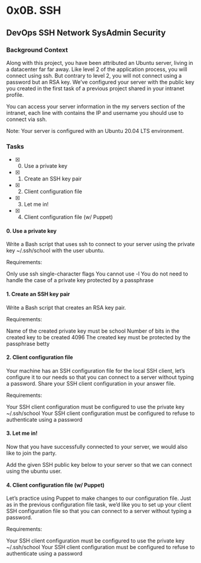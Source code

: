 # 0x0B. SSH
## DevOps SSH Network SysAdmin Security

### Background Context
Along with this project, you have been attributed an Ubuntu server, living in a datacenter far far away. Like level 2 of the application process, you will connect using ssh. But contrary to level 2, you will not connect using a password but an RSA key. We’ve configured your server with the public key you created in the first task of a previous project shared in your intranet profile.

You can access your server information in the my servers section of the intranet, each line with contains the IP and username you should use to connect via ssh.

Note: Your server is configured with an Ubuntu 20.04 LTS environment.

### Tasks
- [x] 0. Use a private key
- [x] 1. Create an SSH key pair
- [x] 2. Client configuration file
- [x] 3. Let me in!
- [x] 4. Client configuration file (w/ Puppet)

#### 0. Use a private key
Write a Bash script that uses ssh to connect to your server using the private key ~/.ssh/school with the user ubuntu.

Requirements:

Only use ssh single-character flags
You cannot use -l
You do not need to handle the case of a private key protected by a passphrase

#### 1. Create an SSH key pair
Write a Bash script that creates an RSA key pair.

Requirements:

Name of the created private key must be school
Number of bits in the created key to be created 4096
The created key must be protected by the passphrase betty

#### 2. Client configuration file
Your machine has an SSH configuration file for the local SSH client, let’s configure it to our needs so that you can connect to a server without typing a password. Share your SSH client configuration in your answer file.

Requirements:

Your SSH client configuration must be configured to use the private key ~/.ssh/school
Your SSH client configuration must be configured to refuse to authenticate using a password

#### 3. Let me in!
Now that you have successfully connected to your server, we would also like to join the party.

Add the given SSH public key below to your server so that we can connect using the ubuntu user.

#### 4. Client configuration file (w/ Puppet)
Let’s practice using Puppet to make changes to our configuration file. Just as in the previous configuration file task, we’d like you to set up your client SSH configuration file so that you can connect to a server without typing a password.

Requirements:

Your SSH client configuration must be configured to use the private key ~/.ssh/school
Your SSH client configuration must be configured to refuse to authenticate using a password
